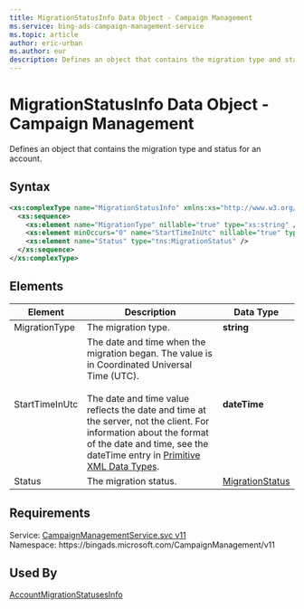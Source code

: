 ```yaml
---
title: MigrationStatusInfo Data Object - Campaign Management
ms.service: bing-ads-campaign-management-service
ms.topic: article
author: eric-urban
ms.author: eur
description: Defines an object that contains the migration type and status for an account.
---
```

# MigrationStatusInfo Data Object - Campaign Management
Defines an object that contains the migration type and status for an account.

## Syntax
```xml
<xs:complexType name="MigrationStatusInfo" xmlns:xs="http://www.w3.org/2001/XMLSchema">
  <xs:sequence>
    <xs:element name="MigrationType" nillable="true" type="xs:string" />
    <xs:element minOccurs="0" name="StartTimeInUtc" nillable="true" type="xs:dateTime" />
    <xs:element name="Status" type="tns:MigrationStatus" />
  </xs:sequence>
</xs:complexType>
```

## <a name="elements"></a>Elements


|Element|Description|Data Type|
|-----------|---------------|-------------|
|<a name="migrationtype"></a>MigrationType|The migration type.|**string**|
|<a name="starttimeinutc"></a>StartTimeInUtc|The date and time when the migration began. The value is in Coordinated Universal Time (UTC).<br/><br/> The date and time value reflects the date and time at the server, not the client. For information about the format of the date and time, see the dateTime entry in [Primitive XML Data Types](https://go.microsoft.com/fwlink/?linkid=859198).|**dateTime**|
|<a name="status"></a>Status|The migration status.|[MigrationStatus](migrationstatus.md)|

## Requirements
Service: [CampaignManagementService.svc v11](https://campaign.api.bingads.microsoft.com/Api/Advertiser/CampaignManagement/v11/CampaignManagementService.svc)  
Namespace: https\://bingads.microsoft.com/CampaignManagement/v11  

## Used By
[AccountMigrationStatusesInfo](accountmigrationstatusesinfo.md)  
